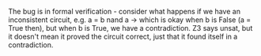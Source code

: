 The bug is in formal verification - consider what happens if we have an
inconsistent circuit, e.g. a = b nand a -> which is okay when b is False
(a = True then), but when b is True, we have a contradiction. Z3 says unsat,
but it doesn't mean it proved the circuit correct, just that it found itself
in a contradiction.
